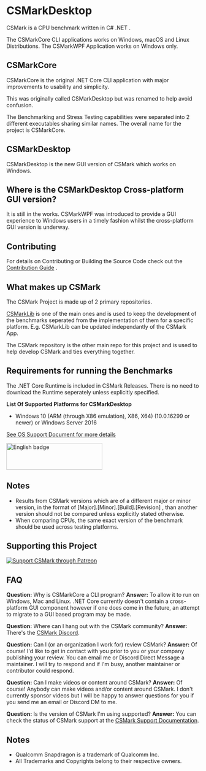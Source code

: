 # CSMarkDesktop
CSMark is a CPU benchmark written in C# .NET .

The CSMarkCore CLI applications works on Windows, macOS and Linux Distributions.
The CSMarkWPF Application works on Windows only.

## CSMarkCore
CSMarkCore is the original .NET Core CLI application with major improvements to usability and simplicity.

This was originally called CSMarkDesktop but was renamed to help avoid confusion.

The Benchmarking and Stress Testing capabilities were separated into 2 different executables sharing similar names.
The overall name for the project is CSMarkCore.

## CSMarkDesktop
CSMarkDesktop is the new GUI version of CSMark which works on Windows.

## Where is the CSMarkDesktop Cross-platform GUI version?
It is still in the works. CSMarkWPF was introduced to provide a GUI experience to Windows users in a timely fashion whilst the cross-platform GUI version is underway.

## Contributing
For details on Contributing or Building the Source Code check out the [Contribution Guide](/CONTRIBUTING.md) .

## What makes up CSMark
The CSMark Project is made up of 2 primary repositories.

[CSMarkLib](https://www.gitlab.com/CSMarkBenchmark/CSMarkLib/) is one of the main ones and is used to keep the development of the benchmarks seperated from the implementation of them for a specific platform. E.g. CSMarkLib can be updated independantly of the CSMark App.

The CSMark repository is the other main repo for this project and is used to help develop CSMark and ties everything together.

## Requirements for running the Benchmarks
The .NET Core Runtime is included in CSMark Releases. There is no need to download the Runtime seperately unless explicitly specified.

__List Of Supported Platforms for CSMarkDesktop__
* Windows 10 (ARM (through X86 emulation), X86, X64) (10.0.16299 or newer) or Windows Server 2016

[See OS Support Document for more details](/docs/OS_Support.md)

<a href='//www.microsoft.com/store/apps/9N6S6JJFWJ6M?ocid=badge'><img src='https://assets.windowsphone.com/85864462-9c82-451e-9355-a3d5f874397a/English_get-it-from-MS_InvariantCulture_Default.png' alt='English badge' width='250' height='70'/></a>

## Notes
* Results from CSMark versions which are of a different major or minor version, in the format of [Major].[Minor].[Build].[Revision] , than another version should not be compared unless explicitly stated otherwise.  
* When comparing CPUs, the same exact version of the benchmark should be used across testing platforms.

## Supporting this Project
[![Support CSMark through Patreon](https://github.com/CSMarkBenchmark/CSMarkDesktop/blob/master/assets/patron_button.png)](https://www.patreon.com/csmark)

## FAQ
__Question:__ Why is CSMarkCore a CLI program?
__Answer:__ To allow it to run on Windows, Mac and Linux. .NET Core currently doesn't contain a cross-platform GUI component however if one does come in the future, an attempt to migrate to a GUI based program may be made.

__Question:__ Where can I hang out with the CSMark community?
__Answer:__ There's the [CSMark Discord](https://discord.gg/M3DMgcY).

__Question:__ Can I (or an organization I work for) review CSMark?
__Answer:__ Of course! I'd like to get in contact with you prior to you or your company publishing your review. You can email me or Discord Direct Message a maintainer. I will try to respond and if I'm busy, another maintainer or contributor could respond.

__Question:__ Can I make videos or content around CSMark?
__Answer:__ Of course! Anybody can make videos and/or content around CSMark. I don't currently sponsor videos but I will be happy to answer questions for you if you send me an email or Discord DM to me.

__Question:__ Is the version of CSMark I'm using supported?
__Answer:__ You can check the status of CSMark support at the [CSMark Support Documentation](/Support.md).

## Notes
* Qualcomm Snapdragon is a trademark of Qualcomm Inc. 
* All Trademarks and Copyrights belong to their respective owners.

